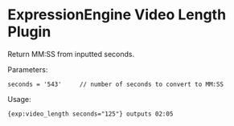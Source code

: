 ExpressionEngine Video Length Plugin
============

Return MM:SS from inputted seconds.

Parameters:

	seconds = '543'		// number of seconds to convert to MM:SS

Usage:

	{exp:video_length seconds="125"} outputs 02:05